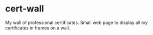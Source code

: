 # cert-wall
My wall of professional certificates. Small web page to display all my certificates in frames on a wall.
